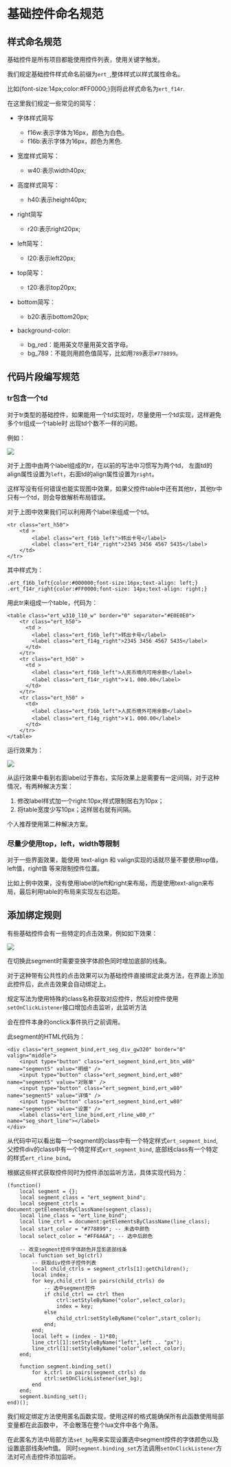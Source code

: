 # 基础控件命名规范

## 样式命名规范

基础控件是所有项目都能使用控件列表，使用关键字触发。

我们规定基础控件样式命名前缀为`ert_`,整体样式以样式属性命名。

比如{font-size:14px;color:#FF0000;}则将此样式命名为`ert_f14r`.

在这里我们规定一些常见的简写：

- 字体样式简写
    - f16w:表示字体为16px，颜色为白色。
    - f16b:表示字体为16px，颜色为黑色.  

- 宽度样式简写：
    - w40:表示width40px;

- 高度样式简写：
    - h40:表示height40px;

- right简写
    - r20:表示right20px;

- left简写：
    - l20:表示left20px;

- top简写：
    - t20:表示top20px;

- bottom简写：
    - b20:表示bottom20px;

- background-color:
    - bg_red：能用英文尽量用英文首字母。
    - bg_789：不能则用颜色值简写，比如用`789`表示`#778899`。

## 代码片段编写规范

### tr包含一个td

对于tr类型的基础控件，如果能用一个td实现时，尽量使用一个td实现，这样避免多个tr组成一个table时
出现td个数不一样的问题。

例如：

![](./images/tr_lbl_lbl.png)

对于上图中由两个label组成的tr，在以前的写法中习惯写为两个td，
左面td的align属性设置为`left`，右面td的align属性设置为`right`。

这样写没有任何错误也能实现图中效果，如果父控件table中还有其他tr，其他tr中只有一个td，则会导致解析布局错误。

对于上图中效果我们可以利用两个label来组成一个td。
```
<tr class="ert_h50">
    <td >
        <label class="ert_f16b_left">转出卡号</label>
        <label class="ert_f14r_right">2345 3456 4567 5435</label>
    </td>
</tr>
```
其中样式为：
```
.ert_f16b_left{color:#000000;font-size:16px;text-align: left;}
.ert_f14r_right{color:#FF0000;font-size: 14px;text-align: right;}
```

用此tr来组成一个table，代码为：
```
<table class="ert_w310_l10_w" border="0" separator="#E0E0E0">
    <tr class="ert_h50">
      <td >
        <label class="ert_f16b_left">转出卡号</label>
        <label class="ert_f14g_right">2345 3456 4567 5435</label>
      </td>
    </tr>
    <tr class="ert_h50" >
      <td >
        <label class="ert_f16b_left">人民币境内可用余额</label>
        <label class="ert_f14r_right">￥1，000.00</label>
      </td>
    </tr>
    <tr class="ert_h50" >
      <td>
        <label class="ert_f16b_left">人民币境外可用余额</label>
        <label class="ert_f14g_right">￥1，000.00</label>
      </td>
    </tr>
</table>
```

运行效果为：

![](./images/tr_lbl_lbl_1.png)

从运行效果中看到右面label过于靠右，实际效果上是需要有一定间隔，对于这种情况，有两种解决方案：

1. 修改label样式加一个right:10px;样式限制居右为10px；
2. 将table宽度少写10px；这样居右就有间隔。

个人推荐使用第二种解决方案。

### 尽量少使用top，left，width等限制

对于一些界面效果，能使用 text-align 和 valign实现的话就尽量不要使用top值，left值，right值
等来限制控件位置。

比如上例中效果，没有使用label的left和right来布局，而是使用text-align来布局，最后利用table的布局来实现左右边距。

## 添加绑定规则

有些基础控件会有一些特定的点击效果，例如如下效果：

![](./images/segment.png)

在切换此segment时需要变换字体颜色同时增加底部的线条。

对于这种带有公共性的点击效果可以为基础控件直接绑定此类方法，在界面上添加此控件后，此点击效果会自动绑定上。

规定写法为使用特殊的class名称获取对应控件，然后对控件使用`setOnClickListener`接口增加点击监听，此监听方法

会在控件本身的onclick事件执行之前调用。

此segment的HTML代码为：

```
<div class="ert_segment_bind,ert_seg_div_gw320" border="0" valign="middle">
    <input type="button" class="ert_segment_bind,ert_btn_w80" name="segment5" value="明细" />
    <input type="button" class="ert_segment_bind,ert_w80" name="segment5" value="对账单" />
    <input type="button" class="ert_segment_bind,ert_w80" name="segment5" value="详情" />
    <input type="button" class="ert_segment_bind,ert_w80" name="segment5" value="设置" />
    <label class="ert_line_bind,ert_rline_w80_r" name="seg_short_line"></label>
</div>
```
从代码中可以看出每一个segment的class中有一个特定样式`ert_segment_bind`,父控件div的class中有一个特定样式`ert_segment_bind`,
底部线class有一个特定的样式`ert_rline_bind`。

根据这些样式获取控件同时为控件添加监听方法，具体实现代码为：

```
(function()
    local segment = {};
    local segment_class = "ert_segment_bind";
    local segment_ctrls = document:getElementsByClassName(segment_class);
    local line_class = "ert_line_bind";
    local line_ctrl = document:getElementsByClassName(line_class);
    local start_color = "#778899"; -- 未选中颜色
    local select_color = "#FF6A6A"; -- 选中后颜色

    -- 改变segment控件字体颜色并显影底部线条
    local function set_bg(ctrl)
        -- 获取div控件子控件列表
        local child_ctrls = segment_ctrls[1]:getChildren();
        local index;
        for key,child_ctrl in pairs(child_ctrls) do
            -- 选中segment控件
            if child_ctrl == ctrl then
                ctrl:setStyleByName("color",select_color);
                index = key;
            else
                child_ctrl:setStyleByName("color",start_color);
            end;
        end;
        local left = (index - 1)*80;
        line_ctrl[1]:setStyleByName("left",left .. "px");
        line_ctrl[1]:setStyleByName("color",select_color);
    end;

    function segment.binding_set()
        for k,ctrl in pairs(segment_ctrls) do
            ctrl:setOnClickListener(set_bg);
        end
    end;
    segment.binding_set();
end)();
```

我们规定绑定方法使用匿名函数实现，使用这样的格式能确保所有此函数使用局部变量都在此函数中，
不会散落在整个lua文件中各个角落。

在此匿名方法中局部方法`set_bg`用来实现设置选中segment控件的字体颜色以及设置底部线条left值。
同时`segment.binding_set`方法调用`setOnClickListener`方法对可点击控件添加监听。
